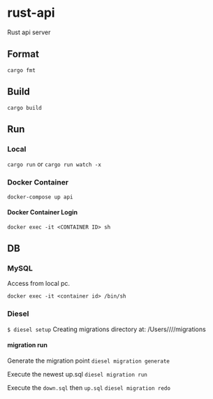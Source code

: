 # rust-api
Rust api server

## Format

`cargo fmt`

## Build

`cargo build`

## Run

### Local

`cargo run`
or
`cargo run watch -x`

### Docker Container

`docker-compose up api`

#### Docker Container Login

`docker exec -it <CONTAINER ID> sh`

## DB

### MySQL

Access from local pc.

`docker exec -it <container id> /bin/sh`

### Diesel

`$ diesel setup`
Creating migrations directory at: /Users/<user-name>/<path>/<repo-name>/migrations

#### migration run

Generate the migration point
`diesel migration generate`

Execute the newest up.sql
`diesel migration run`

Execute the `down.sql` then `up.sql`
`diesel migration redo`
